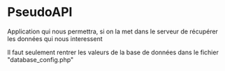 # PseudoAPI
Application qui nous permettra, si on la met dans le serveur de récupérer les données qui nous interessent

Il faut seulement rentrer les valeurs de la base de données dans le fichier "database_config.php"
